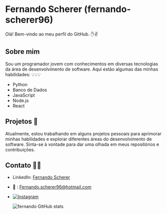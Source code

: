 # Fernando Scherer (fernando-scherer96)

Olá! Bem-vindo ao meu perfil do GitHub. ✋✌️

## Sobre mim

Sou um programador jovem com conhecimentos em diversas tecnologias da área de desenvolvimento de software. Aqui estão algumas das minhas habilidades: 💡💡💡

- Python 
- Banco de Dados
- JavaScript
- Node.js
- React

## Projetos 🚀

Atualmente, estou trabalhando em alguns projetos pessoais para aprimorar minhas habilidades e explorar diferentes áreas do desenvolvimento de software. Sinta-se à vontade para dar uma olhada em meus repositórios e contribuições.

## Contato 🤙🤙

- LinkedIn: [Fernando Scherer](https://www.linkedin.com/in/fernando-scherer-1821bb1a1/)
- 📧 : [Fernando.scherer96@hotmail.com](mailto:Fernando.scherer96@hotmail.com)
- [![Instagram](https://img.shields.io/badge/Instagram-E4405F?style=for-the-badge&logo=instagram&logoColor=white)](https://instagram.com/scherer.96)

  ![fernando GitHub stats](https://github-readme-stats.vercel.app/api?username=Fernando-scherer96&show_icons=true&theme=dracula)

